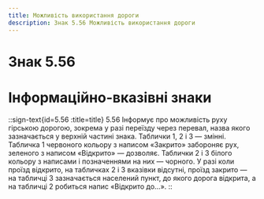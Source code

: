 ```yaml
---
title: Можливість використання дороги
description: Знак 5.56 Можливість використання дороги
---
```

# Знак 5.56
# Інформаційно-вказівні знаки
::sign-text{id=5.56 :title=title}
5.56 Інформує про можливість руху гірською дорогою, зокрема у разі переїзду через перевал, назва якого зазначається у верхній частині знака. Таблички 1, 2 і 3 — змінні. Табличка 1 червоного кольору з написом «Закрито» забороняє рух, зеленого з написом «Відкрито» — дозволяє. Таблички 2 і 3 білого кольору з написами і позначеннями на них — чорного. У разі коли проїзд відкрито, на табличках 2 і 3 вказівки відсутні, проїзд закрито — на табличці 3 зазначається населений пункт, до якого дорога відкрита, а на табличці 2 робиться напис «Відкрито до...».
::